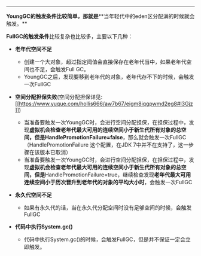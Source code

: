 ****

**YoungGC的触发条件比较简单，那就是****<font style="color:rgb(18, 18, 18);">当年轻代中的eden区分配满的时候就会触发。</font>**

<font style="color:rgb(18, 18, 18);"></font>

**<font style="color:rgb(18, 18, 18);">FullGC的触发条件</font>**<font style="color:rgb(18, 18, 18);">比较复杂也比较多，主要以下几种：</font>

<font style="color:rgb(18, 18, 18);"></font>

+ **<font style="color:rgb(18, 18, 18);">老年代空间不足</font>**
    - 创建一个大对象，超过指定阈值会直接保存在老年代当中，如果老年代空间也不足，会触发Full GC。
    - YoungGC之后，发现要移到老年代的对象，老年代存不下的时候，会触发一次FullGC
+ **空间分配担保失败**(空间分配担保详见:[[https://www.yuque.com/hollis666/aw7b67/eigm8iqgpwmd2eg8#l3Gjz]])



    - 当准备要触发一次YoungGC时，会进行空间分配担保，在担保过程中，发现**虚拟机会检查老年代最大可用的连续空间小于新生代所有对象的总空间，但是HandlePromotionFailure=false**，那么就会触发一次FullGC（HandlePromotionFailure 这个配置，在JDK 7中并不在支持了，这一步骤在该版本已取消）
    - 当准备要触发一次YoungGC时，会进行空间分配担保，在担保过程中，发现**虚拟机会检查老年代最大可用的连续空间小于新生代所有对象的总空间，但是**HandlePromotionFailure=true，继续检查发现**老年代最大可用连续空间小于历次晋升到老年代的对象的平均大小时**，会触发一次FullGC
+ **<font style="color:rgb(18, 18, 18);">永久代空间不足</font>**
    - 如果有永久代的话，当在永久代分配空间时没有足够空间的时候，会触发FullGC
+ **代码中执行System.gc()**
    - 代码中执行System.gc()的时候，会触发FullGC，但是并不保证一定会立即触发。

